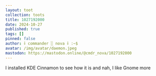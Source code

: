 ```yaml
---
layout: toot
collection: toots
title: 1027192000
date: 2024-10-27
published: true
tags: []
pinned: false
author: ⸸ commander ░ nova ⸸ :~$
avatar: /img/avatar/daemon.jpeg
mastodon: https://mastodon.online/@cmdr_nova/1027192000
---
```


I installed KDE Cinnamon to see how it is and nah, I like Gnome more
